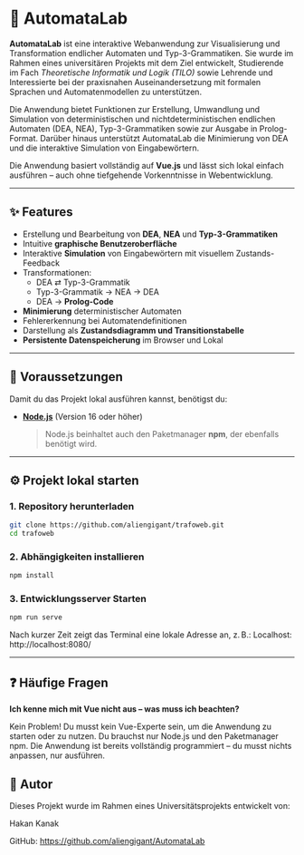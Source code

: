 # 🚀 AutomataLab

**AutomataLab** ist eine interaktive Webanwendung zur Visualisierung und Transformation endlicher Automaten und Typ-3-Grammatiken. Sie wurde im Rahmen eines universitären Projekts mit dem Ziel entwickelt, Studierende im Fach *Theoretische Informatik und Logik (TILO)* sowie Lehrende und Interessierte bei der praxisnahen Auseinandersetzung mit formalen Sprachen und Automatenmodellen zu unterstützen.

Die Anwendung bietet Funktionen zur Erstellung, Umwandlung und Simulation von deterministischen und nichtdeterministischen endlichen Automaten (DEA, NEA), Typ-3-Grammatiken sowie zur Ausgabe in Prolog-Format. Darüber hinaus unterstützt AutomataLab die Minimierung von DEA und die interaktive Simulation von Eingabewörtern.

Die Anwendung basiert vollständig auf **Vue.js** und lässt sich lokal einfach ausführen – auch ohne tiefgehende Vorkenntnisse in Webentwicklung.

---

## ✨ Features

- Erstellung und Bearbeitung von **DEA**, **NEA** und **Typ-3-Grammatiken**
- Intuitive **graphische Benutzeroberfläche**
- Interaktive **Simulation** von Eingabewörtern mit visuellem Zustands-Feedback
- Transformationen:
  - DEA ⇄ Typ-3-Grammatik
  - Typ-3-Grammatik → NEA → DEA
  - DEA → **Prolog-Code**
- **Minimierung** deterministischer Automaten
- Fehlererkennung bei Automatendefinitionen
- Darstellung als **Zustandsdiagramm und Transitionstabelle**
- **Persistente Datenspeicherung** im Browser und Lokal

---

## 🔧 Voraussetzungen

Damit du das Projekt lokal ausführen kannst, benötigst du:

- **[Node.js](https://nodejs.org/)** (Version 16 oder höher)  
  > Node.js beinhaltet auch den Paketmanager **npm**, der ebenfalls benötigt wird.

---

## ⚙️ Projekt lokal starten

### 1. Repository herunterladen

```bash
git clone https://github.com/aliengigant/trafoweb.git
cd trafoweb
```
 ### 2. Abhängigkeiten installieren
 ```bash
npm install
```

 ### 3. Entwicklungsserver Starten
 ```bash
npm run serve
```
Nach kurzer Zeit zeigt das Terminal eine lokale Adresse an, z. B.:
Localhost:  http://localhost:8080/

---
## ❓ Häufige Fragen
**Ich kenne mich mit Vue nicht aus – was muss ich beachten?**

Kein Problem! Du musst kein Vue-Experte sein, um die Anwendung zu starten oder zu nutzen. Du brauchst nur Node.js und den Paketmanager npm. Die Anwendung ist bereits vollständig programmiert – du musst nichts anpassen, nur ausführen.

## 👤 Autor
Dieses Projekt wurde im Rahmen eines Universitätsprojekts entwickelt von:

Hakan Kanak

GitHub: https://github.com/aliengigant/AutomataLab
